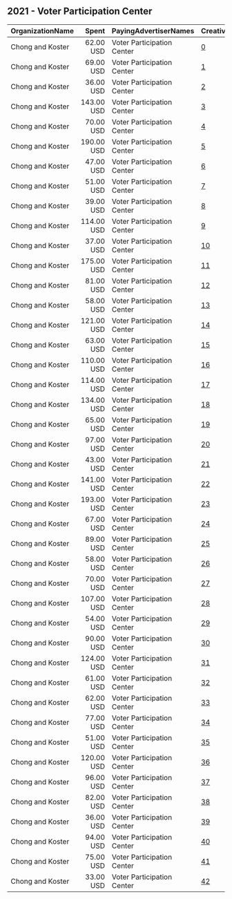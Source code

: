 ## 2021 - Voter Participation Center 
|OrganizationName|Spent|PayingAdvertiserNames|CreativeUrls|Impressions|Genders|AgeBrackets|CountryCodes|BillingAddresses|CandidateBallotInformation|
|:---|---:|:---|:---|---:|:---|:---|:---|:---|:---|
|Chong and Koster|62.00 USD|Voter Participation Center|[0](https://www.snap.com/political-ads/asset/f73f20b2d1119a961d091512f3daed67225914c4bf7b6c03ad5cd318e376f0b4?mediaType=png)|8,433||18-45|united states|"1707 L St NW Suite 950,Washington,20036,US"||
|Chong and Koster|69.00 USD|Voter Participation Center|[1](https://www.snap.com/political-ads/asset/3d69391e677dd4598943c4abfef041c9ade6d127070c6ad1d7690c481658d4b2?mediaType=jpg)|4,574||18+|united states|"1707 L St NW Suite 950,Washington,20036,US"||
|Chong and Koster|36.00 USD|Voter Participation Center|[2](https://www.snap.com/political-ads/asset/490a0cfc904a66c0add526d63737e8b22ad1d43710e9c0f5d366710adbc9c215?mediaType=jpg)|2,194||18+|united states|"1707 L St NW Suite 950,Washington,20036,US"||
|Chong and Koster|143.00 USD|Voter Participation Center|[3](https://www.snap.com/political-ads/asset/13aa1f9330b20d63a869718b51d86380ca4f1da6e2723598a706792cad4cc53a?mediaType=png)|20,505||18-45|united states|"1707 L St NW Suite 950,Washington,20036,US"||
|Chong and Koster|70.00 USD|Voter Participation Center|[4](https://www.snap.com/political-ads/asset/5bec3a1212e2f26fe07592118660efc5e000e3510f5cdfb6ce87acb550963f92?mediaType=png)|10,231||18-45|united states|"1707 L St NW Suite 950,Washington,20036,US"||
|Chong and Koster|190.00 USD|Voter Participation Center|[5](https://www.snap.com/political-ads/asset/c28aadc2601e3b8b907d78d7843e44688c71335a923f9144a6f17e68f9e32f96?mediaType=png)|27,828||18-45|united states|"1707 L St NW Suite 950,Washington,20036,US"||
|Chong and Koster|47.00 USD|Voter Participation Center|[6](https://www.snap.com/political-ads/asset/f7d793ccd0cc5cbf89d3b6069b4c6285425bf360d07a13adec4451c7e0c879bf?mediaType=jpg)|2,969||18+|united states|"1707 L St NW Suite 950,Washington,20036,US"||
|Chong and Koster|51.00 USD|Voter Participation Center|[7](https://www.snap.com/political-ads/asset/8c094095e5cfb2fe6427333f18bd17f7dacd868493f42a07d4b03f3460c9df3a?mediaType=png)|7,628||18-45|united states|"1707 L St NW Suite 950,Washington,20036,US"||
|Chong and Koster|39.00 USD|Voter Participation Center|[8](https://www.snap.com/political-ads/asset/83e860b74e7a6a164e02030ee8671f5712eb936d54c99756ff6e79b2e8cc5bd2?mediaType=jpg)|2,735||18+|united states|"1707 L St NW Suite 950,Washington,20036,US"||
|Chong and Koster|114.00 USD|Voter Participation Center|[9](https://www.snap.com/political-ads/asset/76f52cb145348a10e2dcc98d9aff350c2c6d7cf4a7aca9673e6c3200fa8aba19?mediaType=png)|17,578||18-45|united states|"1707 L St NW Suite 950,Washington,20036,US"||
|Chong and Koster|37.00 USD|Voter Participation Center|[10](https://www.snap.com/political-ads/asset/366c8bd499debccf2a3b3f4c04f9bd0bd280cfe009ea300e67eb29b89c587ffa?mediaType=png)|5,608||18-45|united states|"1707 L St NW Suite 950,Washington,20036,US"||
|Chong and Koster|175.00 USD|Voter Participation Center|[11](https://www.snap.com/political-ads/asset/24fd18ae30bdbefe94af77c6767684073534de529e66dc98bf8fa962af7261e1?mediaType=mp4)|31,135||18-45|united states|"1707 L St NW Suite 950,Washington,20036,US"||
|Chong and Koster|81.00 USD|Voter Participation Center|[12](https://www.snap.com/political-ads/asset/725a182dc408a547a2f70bbbd3ec14f60bf8b3454e6a6f91e3b56f5c15da1d5b?mediaType=png)|13,667||18-45|united states|"1707 L St NW Suite 950,Washington,20036,US"||
|Chong and Koster|58.00 USD|Voter Participation Center|[13](https://www.snap.com/political-ads/asset/451701afd3d3320c3c910a8bcb95bb13865f75abccb5dd9e9de693861469c225?mediaType=png)|7,315||18-45|united states|"1707 L St NW Suite 950,Washington,20036,US"||
|Chong and Koster|121.00 USD|Voter Participation Center|[14](https://www.snap.com/political-ads/asset/81ff67dc6771b277ef05c8ba417e25d98cfcd5332a9b90516a10e166e91a792d?mediaType=png)|20,741||18-45|united states|"1707 L St NW Suite 950,Washington,20036,US"||
|Chong and Koster|63.00 USD|Voter Participation Center|[15](https://www.snap.com/political-ads/asset/b94d28ef6ca16633b4f46c7ee87cde56f7422dd01442412cb123922e4d8df43a?mediaType=png)|7,565||18-45|united states|"1707 L St NW Suite 950,Washington,20036,US"||
|Chong and Koster|110.00 USD|Voter Participation Center|[16](https://www.snap.com/political-ads/asset/2b6e5c51667ea903f51bf8622505916e0864eaa70b93c0bff6b72cc626dc6c84?mediaType=png)|14,444||18-45|united states|"1707 L St NW Suite 950,Washington,20036,US"||
|Chong and Koster|114.00 USD|Voter Participation Center|[17](https://www.snap.com/political-ads/asset/451701afd3d3320c3c910a8bcb95bb13865f75abccb5dd9e9de693861469c225?mediaType=png)|14,221||18-45|united states|"1707 L St NW Suite 950,Washington,20036,US"||
|Chong and Koster|134.00 USD|Voter Participation Center|[18](https://www.snap.com/political-ads/asset/6d3674bc985e982e2839b226e73e9f7dbe2c701fb22e1bb89b8fded5d4f13a8a?mediaType=jpg)|7,897||18+|united states|"1707 L St NW Suite 950,Washington,20036,US"||
|Chong and Koster|65.00 USD|Voter Participation Center|[19](https://www.snap.com/political-ads/asset/b94d28ef6ca16633b4f46c7ee87cde56f7422dd01442412cb123922e4d8df43a?mediaType=png)|9,791||18-45|united states|"1707 L St NW Suite 950,Washington,20036,US"||
|Chong and Koster|97.00 USD|Voter Participation Center|[20](https://www.snap.com/political-ads/asset/b2d928fe070dd288c84d863b0f1b0b34990999a8534330ac6d4facd19d96c664?mediaType=mp4)|13,530||18-45|united states|"1707 L St NW Suite 950,Washington,20036,US"||
|Chong and Koster|43.00 USD|Voter Participation Center|[21](https://www.snap.com/political-ads/asset/c928396176911d0d7b159af12f5b02c85f7adb0c5d702f2f909582c36d3da70f?mediaType=png)|6,183||18-45|united states|"1707 L St NW Suite 950,Washington,20036,US"||
|Chong and Koster|141.00 USD|Voter Participation Center|[22](https://www.snap.com/political-ads/asset/467a29486191391174e4c25bcfea4d340610e0e0504af0bfcf156748489f4f89?mediaType=png)|24,227||18-45|united states|"1707 L St NW Suite 950,Washington,20036,US"||
|Chong and Koster|193.00 USD|Voter Participation Center|[23](https://www.snap.com/political-ads/asset/13aa1f9330b20d63a869718b51d86380ca4f1da6e2723598a706792cad4cc53a?mediaType=png)|22,799||18-45|united states|"1707 L St NW Suite 950,Washington,20036,US"||
|Chong and Koster|67.00 USD|Voter Participation Center|[24](https://www.snap.com/political-ads/asset/13aa1f9330b20d63a869718b51d86380ca4f1da6e2723598a706792cad4cc53a?mediaType=png)|7,927||18-45|united states|"1707 L St NW Suite 950,Washington,20036,US"||
|Chong and Koster|89.00 USD|Voter Participation Center|[25](https://www.snap.com/political-ads/asset/c28aadc2601e3b8b907d78d7843e44688c71335a923f9144a6f17e68f9e32f96?mediaType=png)|12,581||18-45|united states|"1707 L St NW Suite 950,Washington,20036,US"||
|Chong and Koster|58.00 USD|Voter Participation Center|[26](https://www.snap.com/political-ads/asset/2046df8e1bc50bc7d64160a65fec23832ae41729c9ca59e9427d8c53bfb60fbc?mediaType=mp4)|7,606||18-45|united states|"1707 L St NW Suite 950,Washington,20036,US"||
|Chong and Koster|70.00 USD|Voter Participation Center|[27](https://www.snap.com/political-ads/asset/c28aadc2601e3b8b907d78d7843e44688c71335a923f9144a6f17e68f9e32f96?mediaType=png)|9,147||18-45|united states|"1707 L St NW Suite 950,Washington,20036,US"||
|Chong and Koster|107.00 USD|Voter Participation Center|[28](https://www.snap.com/political-ads/asset/451701afd3d3320c3c910a8bcb95bb13865f75abccb5dd9e9de693861469c225?mediaType=png)|12,062||18-45|united states|"1707 L St NW Suite 950,Washington,20036,US"||
|Chong and Koster|54.00 USD|Voter Participation Center|[29](https://www.snap.com/political-ads/asset/a049eafbbeba736511d7c003d297b53eb68a2d1068121a211a019c4e2ae65683?mediaType=jpg)|3,360||18+|united states|"1707 L St NW Suite 950,Washington,20036,US"||
|Chong and Koster|90.00 USD|Voter Participation Center|[30](https://www.snap.com/political-ads/asset/32058a97c04b6357faec685e6080863a4a97834891eaeedb0bda86bf7743c327?mediaType=mp4)|15,065||18-45|united states|"1707 L St NW Suite 950,Washington,20036,US"||
|Chong and Koster|124.00 USD|Voter Participation Center|[31](https://www.snap.com/political-ads/asset/76f52cb145348a10e2dcc98d9aff350c2c6d7cf4a7aca9673e6c3200fa8aba19?mediaType=png)|15,576||18-45|united states|"1707 L St NW Suite 950,Washington,20036,US"||
|Chong and Koster|61.00 USD|Voter Participation Center|[32](https://www.snap.com/political-ads/asset/76f52cb145348a10e2dcc98d9aff350c2c6d7cf4a7aca9673e6c3200fa8aba19?mediaType=png)|8,752||18-45|united states|"1707 L St NW Suite 950,Washington,20036,US"||
|Chong and Koster|62.00 USD|Voter Participation Center|[33](https://www.snap.com/political-ads/asset/451701afd3d3320c3c910a8bcb95bb13865f75abccb5dd9e9de693861469c225?mediaType=png)|10,252||18-45|united states|"1707 L St NW Suite 950,Washington,20036,US"||
|Chong and Koster|77.00 USD|Voter Participation Center|[34](https://www.snap.com/political-ads/asset/13c3a2dc23b3bc9aa35537a54e2adc8eee4b9c851715a2e14f62e54caab1839c?mediaType=png)|12,774||18-45|united states|"1707 L St NW Suite 950,Washington,20036,US"||
|Chong and Koster|51.00 USD|Voter Participation Center|[35](https://www.snap.com/political-ads/asset/c28aadc2601e3b8b907d78d7843e44688c71335a923f9144a6f17e68f9e32f96?mediaType=png)|6,000||18-45|united states|"1707 L St NW Suite 950,Washington,20036,US"||
|Chong and Koster|120.00 USD|Voter Participation Center|[36](https://www.snap.com/political-ads/asset/c8d7972a3bb1a771834f64f64aaf2a84d51bfcc047064ddc5222cbd338f65a63?mediaType=mp4)|23,333||18-45|united states|"1707 L St NW Suite 950,Washington,20036,US"||
|Chong and Koster|96.00 USD|Voter Participation Center|[37](https://www.snap.com/political-ads/asset/b94d28ef6ca16633b4f46c7ee87cde56f7422dd01442412cb123922e4d8df43a?mediaType=png)|12,678||18-45|united states|"1707 L St NW Suite 950,Washington,20036,US"||
|Chong and Koster|82.00 USD|Voter Participation Center|[38](https://www.snap.com/political-ads/asset/47de69c05bec36c2b5f5286e66415a9a500dd97f539839df0d2f2539d4031ef8?mediaType=mp4)|10,249||18-45|united states|"1707 L St NW Suite 950,Washington,20036,US"||
|Chong and Koster|36.00 USD|Voter Participation Center|[39](https://www.snap.com/political-ads/asset/6c38268d85fa7f073873003486d7c9abe7e091b9292ec32ce3ff45725fd87ae9?mediaType=jpg)|1,954||18+|united states|"1707 L St NW Suite 950,Washington,20036,US"||
|Chong and Koster|94.00 USD|Voter Participation Center|[40](https://www.snap.com/political-ads/asset/c51bd75c6900c8ef00038898778545580b11d5d9824d083ee6edfb6da7fa1d5b?mediaType=png)|14,304||18-45|united states|"1707 L St NW Suite 950,Washington,20036,US"||
|Chong and Koster|75.00 USD|Voter Participation Center|[41](https://www.snap.com/political-ads/asset/7a4f769f5a4f0ea911f80ddc53868eec98b70edb9dcc49e02d64ea747b46aa9f?mediaType=png)|9,225||18-45|united states|"1707 L St NW Suite 950,Washington,20036,US"||
|Chong and Koster|33.00 USD|Voter Participation Center|[42](https://www.snap.com/political-ads/asset/32c5333650603621352347a3d3868de622937a6a3457913b7201c1cfaa7a783e?mediaType=jpg)|2,146||18+|united states|"1707 L St NW Suite 950,Washington,20036,US"||
